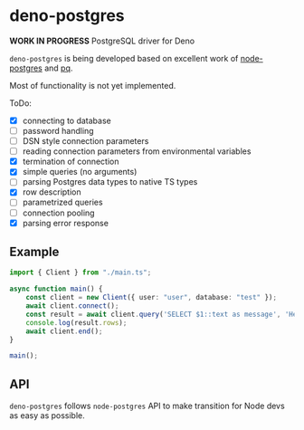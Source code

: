 # deno-postgres
**WORK IN PROGRESS** PostgreSQL driver for Deno

`deno-postgres` is being developed based on excellent work of [node-postgres](https://github.com/brianc/node-postgres) 
and [pq](https://github.com/lib/pq).

Most of functionality is not yet implemented.

ToDo:

- [x] connecting to database
- [ ] password handling
- [ ] DSN style connection parameters
- [ ] reading connection parameters from environmental variables
- [x] termination of connection
- [x] simple queries (no arguments) 
- [ ] parsing Postgres data types to native TS types
- [x] row description
- [ ] parametrized queries
- [ ] connection pooling
- [x] parsing error response

## Example
```ts
import { Client } from "./main.ts";

async function main() {
    const client = new Client({ user: "user", database: "test" });
    await client.connect();
    const result = await client.query('SELECT $1::text as message', 'Hello world!');
    console.log(result.rows);
    await client.end();
}

main();
```

## API

`deno-postgres` follows `node-postgres` API to make transition for Node devs as easy as possible.
